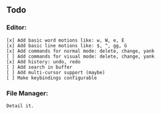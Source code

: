 ## Todo
### Editor:
    [x] Add basic word motions like: w, W, e, E
    [x] Add basic line motions like: $, ^, gg, G
    [x] Add commands for normal mode: delete, change, yank
    [ ] Add commands for visual mode: delete, change, yank
    [x] Add history: undo, redo
    [ ] Add search in buffer
    [ ] Add multi-cursor support (maybe)
    [ ] Make keybindings configurable
### File Manager:
    Detail it.
